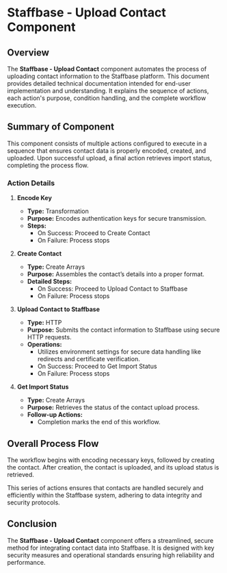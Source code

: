 # Staffbase - Upload Contact Component

## Overview
The **Staffbase - Upload Contact** component automates the process of uploading contact information to the Staffbase platform. This document provides detailed technical documentation intended for end-user implementation and understanding. It explains the sequence of actions, each action's purpose, condition handling, and the complete workflow execution.

## Summary of Component
This component consists of multiple actions configured to execute in a sequence that ensures contact data is properly encoded, created, and uploaded. Upon successful upload, a final action retrieves import status, completing the process flow.

### Action Details
1. **Encode Key**
   - **Type:** Transformation
   - **Purpose:** Encodes authentication keys for secure transmission.
   - **Steps:**
     - On Success: Proceed to Create Contact
     - On Failure: Process stops

2. **Create Contact**
   - **Type:** Create Arrays
   - **Purpose:** Assembles the contact’s details into a proper format.
   - **Detailed Steps:**
     - On Success: Proceed to Upload Contact to Staffbase
     - On Failure: Process stops

3. **Upload Contact to Staffbase**
   - **Type:** HTTP
   - **Purpose:** Submits the contact information to Staffbase using secure HTTP requests.
   - **Operations:**
     - Utilizes environment settings for secure data handling like redirects and certificate verification.
     - On Success: Proceed to Get Import Status
     - On Failure: Process stops

4. **Get Import Status**
   - **Type:** Create Arrays
   - **Purpose:** Retrieves the status of the contact upload process.
   - **Follow-up Actions:**
     - Completion marks the end of this workflow.

## Overall Process Flow
The workflow begins with encoding necessary keys, followed by creating the contact. After creation, the contact is uploaded, and its upload status is retrieved.

This series of actions ensures that contacts are handled securely and efficiently within the Staffbase system, adhering to data integrity and security protocols.

## Conclusion
The **Staffbase - Upload Contact** component offers a streamlined, secure method for integrating contact data into Staffbase. It is designed with key security measures and operational standards ensuring high reliability and performance.

